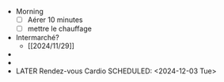 - Morning
  * [ ] Aérer 10 minutes
  * [ ] mettre le chauffage
- Intermarché?
	- [[2024/11/29]]
-
-
- LATER Rendez-vous Cardio
  SCHEDULED: <2024-12-03 Tue>